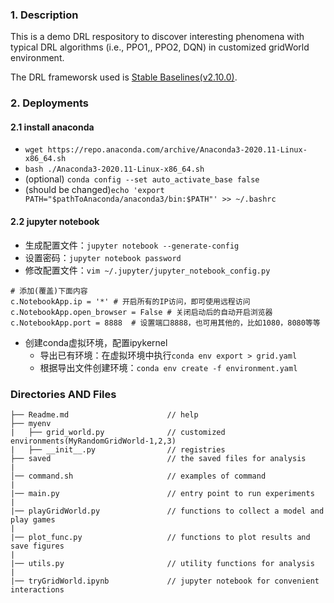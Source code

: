### 1. Description
This is a demo DRL respository to discover interesting phenomena with typical DRL algorithms (i.e., PPO1,, PPO2, DQN) in customized gridWorld environment.

The DRL frameworsk used is [Stable Baselines(v2.10.0)](https://stable-baselines.readthedocs.io/en/master/).


### 2. Deployments
#### 2.1 install anaconda
* `wget https://repo.anaconda.com/archive/Anaconda3-2020.11-Linux-x86_64.sh`
* `bash ./Anaconda3-2020.11-Linux-x86_64.sh`
* (optional) `conda config --set auto_activate_base false`
* (should be changed)`echo 'export PATH="$pathToAnaconda/anaconda3/bin:$PATH"' >> ~/.bashrc`

#### 2.2 jupyter notebook
* 生成配置文件：`jupyter notebook --generate-config`
* 设置密码：`jupyter notebook password`
* 修改配置文件：`vim ~/.jupyter/jupyter_notebook_config.py`
```
# 添加(覆盖)下面内容
c.NotebookApp.ip = '*' # 开启所有的IP访问，即可使用远程访问
c.NotebookApp.open_browser = False # 关闭启动后的自动开启浏览器
c.NotebookApp.port = 8888  # 设置端口8888，也可用其他的，比如1080，8080等等
```
* 创建conda虚拟环境，配置ipykernel
    * 导出已有环境：在虚拟环境中执行`conda env export > grid.yaml`
    * 根据导出文件创建环境：`conda env create -f environment.yaml`




### Directories AND Files

```
├── Readme.md                      // help
├── myenv                          
|   ├── grid_world.py              // customized environments(MyRandomGridWorld-1,2,3)
|   ├── __init__.py                // registries
├── saved                          // the saved files for analysis
|
│── command.sh                     // examples of command
|
|── main.py                        // entry point to run experiments
|
|── playGridWorld.py               // functions to collect a model and play games
|
|── plot_func.py                   // functions to plot results and save figures
|
|── utils.py                       // utility functions for analysis
|
|── tryGridWorld.ipynb             // jupyter notebook for convenient interactions  

```